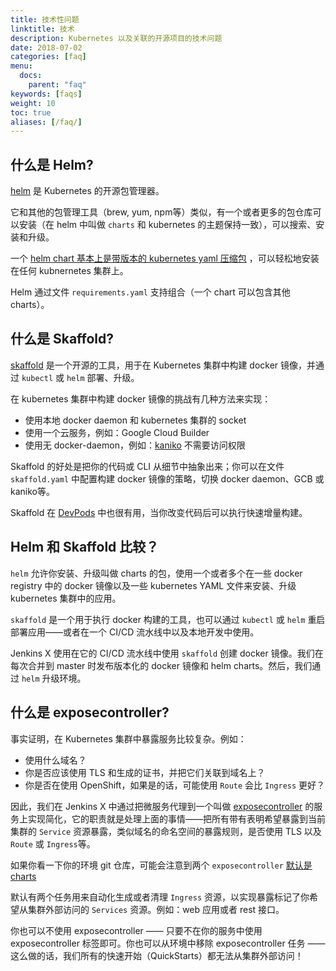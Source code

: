 ```yaml
---
title: 技术性问题
linktitle: 技术
description: Kubernetes 以及关联的开源项目的技术问题
date: 2018-07-02
categories: [faq]
menu:
  docs:
    parent: "faq"
keywords: [faqs]
weight: 10
toc: true
aliases: [/faq/]
---
```


## 什么是 Helm?

[helm](https://www.helm.sh/) 是 Kubernetes 的开源包管理器。

它和其他的包管理工具（brew, yum, npm等）类似，有一个或者更多的包仓库可以安装（在 helm 中叫做 `charts` 和 kubernetes 的主题保持一致），可以搜索、安装和升级。

一个 [helm chart 基本上是带版本的 kubernetes yaml 压缩包](https://docs.helm.sh/developing_charts/#charts) ，可以轻松地安装在任何 kubnernetes 集群上。

Helm 通过文件 `requirements.yaml` 支持组合（一个 chart 可以包含其他 charts）。

## 什么是 Skaffold?

[skaffold](https://github.com/GoogleContainerTools/skaffold) 是一个开源的工具，用于在 Kubernetes 集群中构建 docker 镜像，并通过 `kubectl` 或 `helm` 部署、升级。

在 kubernetes 集群中构建 docker 镜像的挑战有几种方法来实现：

* 使用本地 docker daemon 和 kubernetes 集群的 socket
* 使用一个云服务，例如：Google Cloud Builder
* 使用无 docker-daemon，例如：[kaniko](https://github.com/GoogleContainerTools/kaniko) 不需要访问权限

Skaffold 的好处是把你的代码或 CLI 从细节中抽象出来；你可以在文件 `skaffold.yaml` 中配置构建 docker 镜像的策略，切换 docker daemon、GCB 或 kaniko等。

Skaffold 在 [DevPods](/developing/devpods/) 中也很有用，当你改变代码后可以执行快速增量构建。

## Helm 和 Skaffold 比较？

`helm` 允许你安装、升级叫做 charts 的包，使用一个或者多个在一些 docker registry 中的 docker 镜像以及一些 kubernetes YAML 文件来安装、升级 kubernetes 集群中的应用。

`skaffold` 是一个用于执行 docker 构建的工具，也可以通过 `kubectl` 或 `helm` 重启部署应用——或者在一个 CI/CD 流水线中以及本地开发中使用。

Jenkins X 使用在它的 CI/CD 流水线中使用 `skaffold` 创建 docker 镜像。我们在每次合并到 master 时发布版本化的 docker 镜像和 helm charts。然后，我们通过 `helm` 升级环境。

## 什么是 exposecontroller?

事实证明，在 Kubernetes 集群中暴露服务比较复杂。例如： 

* 使用什么域名？
* 你是否应该使用 TLS 和生成的证书，并把它们关联到域名上？
* 你是否在使用 OpenShift，如果是的话，可能使用 `Route` 会比 `Ingress` 更好？

因此，我们在 Jenkins X 中通过把微服务代理到一个叫做 [exposecontroller](https://github.com/jenkins-x/exposecontroller) 的服务上实现简化，它的职责就是处理上面的事情——把所有带有表明希望暴露到当前集群的 `Service` 资源暴露，类似域名的命名空间的暴露规则，是否使用 TLS 以及 `Route` 或 `Ingress`等。

如果你看一下你的环境 git 仓库，可能会注意到两个 `exposecontroller` [默认是 charts](https://github.com/jenkins-x/default-environment-charts/blob/master/env/requirements.yaml)

默认有两个任务用来自动化生成或者清理 `Ingress` 资源，以实现暴露标记了你希望从集群外部访问的 `Services` 资源。例如：web 应用或者 rest 接口。

你也可以不使用 exposecontroller —— 只要不在你的服务中使用 exposecontroller 标签即可。你也可以从环境中移除 exposecontroller 任务 —— 这么做的话，我们所有的快速开始（QuickStarts）都无法从集群外部访问！
